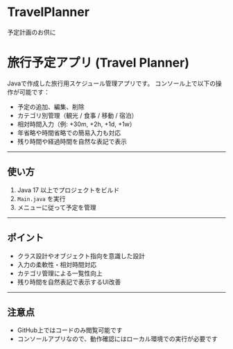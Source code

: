 # TravelPlanner
予定計画のお供に


# 旅行予定アプリ (Travel Planner)

Javaで作成した旅行用スケジュール管理アプリです。
コンソール上で以下の操作が可能です：

- 予定の追加、編集、削除
- カテゴリ別管理（観光 / 食事 / 移動 / 宿泊）
- 相対時間入力（例: +30m, +2h, +1d, +1w）
- 年省略や時間省略での簡易入力も対応
- 残り時間や経過時間を自然な表記で表示

---

## 使い方

1. Java 17 以上でプロジェクトをビルド
2. `Main.java` を実行
3. メニューに従って予定を管理

---

## ポイント

- クラス設計やオブジェクト指向を意識した設計
- 入力の柔軟性・相対時間対応
- カテゴリ管理による一覧性向上
- 残り時間を自然表記で表示するUI改善

---

## 注意点

- GitHub上ではコードのみ閲覧可能です
- コンソールアプリなので、動作確認にはローカル環境での実行が必要です
